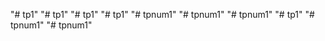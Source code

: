 "# tp1" 
"# tp1" 
"# tp1" 
"# tp1" 
"# tpnum1" 
"# tpnum1" 
"# tpnum1" 
"# tp1" 
"# tpnum1" 
"# tpnum1" 
